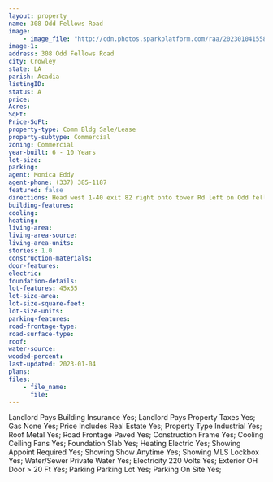 ```yaml
---
layout: property
name: 308 Odd Fellows Road 
image:
    - image_file: "http://cdn.photos.sparkplatform.com/raa/20230104155801639402000000.jpg"
image-1:
address: 308 Odd Fellows Road
city: Crowley
state: LA
parish: Acadia
listingID: 
status: A
price: 
Acres: 
SqFt: 
Price-SqFt: 
property-type: Comm Bldg Sale/Lease
property-subtype: Commercial
zoning: Commercial
year-built: 6 - 10 Years
lot-size: 
parking: 
agent: Monica Eddy
agent-phone: (337) 385-1187
featured: false
directions: Head west 1-40 exit 82 right onto tower Rd left on Odd fellows Rd. Left on N. Ave. I. Building is in Rowdy's House of Boxing.
building-features: 
cooling: 
heating: 
living-area: 
living-area-source: 
living-area-units: 
stories: 1.0
construction-materials: 
door-features: 
electric: 
foundation-details: 
lot-features: 45x55
lot-size-area: 
lot-size-square-feet: 
lot-size-units: 
parking-features: 
road-frontage-type: 
road-surface-type: 
roof: 
water-source: 
wooded-percent: 
last-updated: 2023-01-04
plans: 
files:
    - file_name:
      file:
---
```

Landlord Pays	Building Insurance	Yes;
Landlord Pays	Property Taxes	Yes;
Gas	None	Yes;
Price Includes	Real Estate	Yes;
Property Type	Industrial	Yes;
Roof	Metal	Yes;
Road Frontage	Paved	Yes;
Construction	Frame	Yes;
Cooling	Ceiling Fans	Yes;
Foundation	Slab	Yes;
Heating	Electric	Yes;
Showing	Appoint Required	Yes;
Showing	Show Anytime	Yes;
Showing	MLS Lockbox	Yes;
Water/Sewer	Private Water	Yes;
Electricity	220 Volts	Yes;
Exterior	OH Door > 20 Ft	Yes;
Parking	Parking Lot	Yes;
Parking	On Site	Yes;

